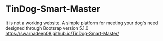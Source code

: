 # TinDog-Smart-Master
It is not a working website. A simple platform for meeting your dog's need designed through Bootsrap version 5.1.0\
https://swarnadeep08.github.io/TinDog-Smart-Master/
